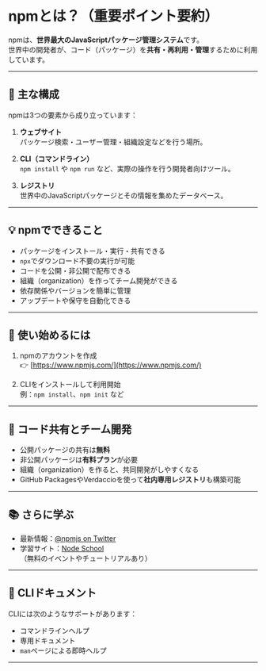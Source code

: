
# npmとは？（重要ポイント要約）

npmは、**世界最大のJavaScriptパッケージ管理システム**です。  
世界中の開発者が、コード（パッケージ）を**共有・再利用・管理**するために利用しています。

---

## 🔧 主な構成

npmは3つの要素から成り立っています：

1. **ウェブサイト**  
   パッケージ検索・ユーザー管理・組織設定などを行う場所。

2. **CLI（コマンドライン）**  
   `npm install` や `npm run` など、実際の操作を行う開発者向けツール。

3. **レジストリ**  
   世界中のJavaScriptパッケージとその情報を集めたデータベース。

---

## 💡 npmでできること

- パッケージをインストール・実行・共有できる  
- `npx`でダウンロード不要の実行が可能  
- コードを公開・非公開で配布できる  
- 組織（organization）を作ってチーム開発ができる  
- 依存関係やバージョンを簡単に管理  
- アップデートや保守を自動化できる  

---

## 🚀 使い始めるには

1. npmのアカウントを作成  
   👉 [https://www.npmjs.com/](https://www.npmjs.com/)

2. CLIをインストールして利用開始  
   例：`npm install`、`npm init` など

---

## 🤝 コード共有とチーム開発

- 公開パッケージの共有は**無料**  
- 非公開パッケージは**有料プラン**が必要  
- 組織（organization）を作ると、共同開発がしやすくなる  
- GitHub PackagesやVerdaccioを使って**社内専用レジストリ**も構築可能  

---

## 📚 さらに学ぶ

- 最新情報：[@npmjs on Twitter](https://twitter.com/npmjs)
- 学習サイト：[Node School](https://nodeschool.io/)  
  （無料のイベントやチュートリアルあり）

---

## 🧰 CLIドキュメント

CLIには次のようなサポートがあります：

- コマンドラインヘルプ  
- 専用ドキュメント  
- `man`ページによる即時ヘルプ  

---